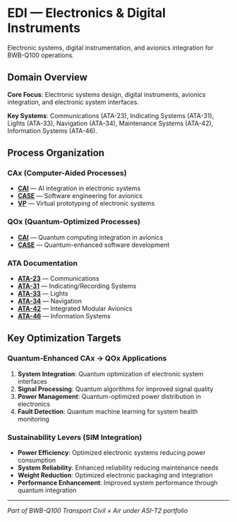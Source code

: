 # EDI — Electronics & Digital Instruments

Electronic systems, digital instrumentation, and avionics integration for BWB-Q100 operations.

## Domain Overview

**Core Focus**: Electronic systems design, digital instruments, avionics integration, and electronic system interfaces.

**Key Systems**: Communications (ATA-23), Indicating Systems (ATA-31), Lights (ATA-33), Navigation (ATA-34), Maintenance Systems (ATA-42), Information Systems (ATA-46).

## Process Organization

### CAx (Computer-Aided Processes)
- **[CAI](./cax/CAI/)** — AI integration in electronic systems
- **[CASE](./cax/CASE/)** — Software engineering for avionics
- **[VP](./cax/VP/)** — Virtual prototyping of electronic systems

### QOx (Quantum-Optimized Processes)
- **[CAI](./qox/CAI/)** — Quantum computing integration in avionics
- **[CASE](./qox/CASE/)** — Quantum-enhanced software development

### ATA Documentation
- **[ATA-23](./ata/ATA-23/)** — Communications
- **[ATA-31](./ata/ATA-31/)** — Indicating/Recording Systems
- **[ATA-33](./ata/ATA-33/)** — Lights
- **[ATA-34](./ata/ATA-34/)** — Navigation
- **[ATA-42](./ata/ATA-42/)** — Integrated Modular Avionics
- **[ATA-46](./ata/ATA-46/)** — Information Systems

## Key Optimization Targets

### Quantum-Enhanced CAx → QOx Applications
1. **System Integration**: Quantum optimization of electronic system interfaces
2. **Signal Processing**: Quantum algorithms for improved signal quality
3. **Power Management**: Quantum-optimized power distribution in electronics
4. **Fault Detection**: Quantum machine learning for system health monitoring

### Sustainability Levers (SIM Integration)
- **Power Efficiency**: Optimized electronic systems reducing power consumption
- **System Reliability**: Enhanced reliability reducing maintenance needs
- **Weight Reduction**: Optimized electronic packaging and integration
- **Performance Enhancement**: Improved system performance through quantum integration

---

*Part of BWB-Q100 Transport Civil × Air under ASI-T2 portfolio*
